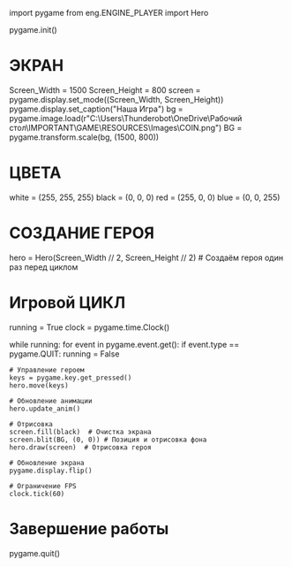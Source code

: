 import pygame
from eng.ENGINE_PLAYER import Hero

pygame.init()

# ЭКРАН
Screen_Width = 1500
Screen_Height = 800
screen = pygame.display.set_mode((Screen_Width, Screen_Height))
pygame.display.set_caption("Наша Игра")
bg = pygame.image.load(r"C:\Users\Thunderobot\OneDrive\Рабочий стол\IMPORTANT\GAME\RESOURCES\Images\COIN.png")
BG = pygame.transform.scale(bg, (1500,  800))
# ЦВЕТА
white = (255, 255, 255)
black = (0, 0, 0)
red = (255, 0, 0)
blue = (0, 0, 255)

# СОЗДАНИЕ ГЕРОЯ
hero = Hero(Screen_Width // 2, Screen_Height // 2)  # Создаём героя один раз перед циклом

# Игровой ЦИКЛ
running = True
clock = pygame.time.Clock()

while running:
    for event in pygame.event.get():
        if event.type == pygame.QUIT:
            running = False 

    # Управление героем
    keys = pygame.key.get_pressed()
    hero.move(keys)

    # Обновление анимации
    hero.update_anim()

    # Отрисовка
    screen.fill(black)  # Очистка экрана
    screen.blit(BG, (0, 0)) # Позиция и отрисовка фона
    hero.draw(screen)  # Отрисовка героя

    # Обновление экрана
    pygame.display.flip()

    # Ограничение FPS
    clock.tick(60)

# Завершение работы
pygame.quit()
